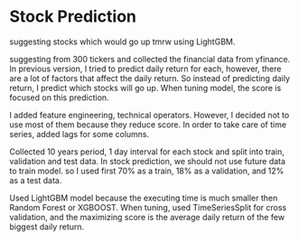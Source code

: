 # Stock Prediction

suggesting stocks which would go up tmrw using LightGBM.

suggesting from 300 tickers and collected the financial data from yfinance. In previous version, I tried to predict daily return for each, however, there are a lot of factors that affect the daily return. So instead of predicting daily return, I predict which stocks will go up. When tuning model, the score is focused on this prediction.

I added feature engineering, technical operators. However, I decided not to use most of them because they reduce score. In order to take care of time series, added lags for some columns.

Collected 10 years period, 1 day interval for each stock and split into train, validation and test data. In stock prediction, we should not use future data to train model. so I used first 70% as a train, 18% as a validation, and 12% as a test data.

Used LightGBM model because the executing time is much smaller then Random Forest or XGBOOST. When tuning, used TimeSeriesSplit for cross validation, and the maximizing score is the average daily return of the few biggest daily return.
